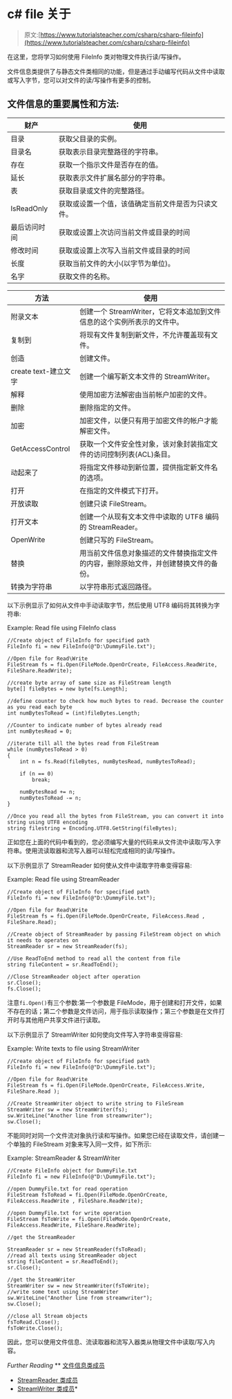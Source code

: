 # c# file 关于

> 原文:[https://www.tutorialsteacher.com/csharp/csharp-fileinfo](https://www.tutorialsteacher.com/csharp/csharp-fileinfo)

在这里，您将学习如何使用 FileInfo 类对物理文件执行读/写操作。

文件信息类提供了与静态文件类相同的功能，但是通过手动编写代码从文件中读取或写入字节，您可以对文件的读/写操作有更多的控制。

## 文件信息的重要属性和方法:

| 财产 | 使用 |
| --- | --- |
| 目录 | 获取父目录的实例。 |
| 目录名 | 获取表示目录完整路径的字符串。 |
| 存在 | 获取一个指示文件是否存在的值。 |
| 延长 | 获取表示文件扩展名部分的字符串。 |
| 表 | 获取目录或文件的完整路径。 |
| IsReadOnly | 获取或设置一个值，该值确定当前文件是否为只读文件。 |
| 最后访问时间 | 获取或设置上次访问当前文件或目录的时间 |
| 修改时间 | 获取或设置上次写入当前文件或目录的时间 |
| 长度 | 获取当前文件的大小(以字节为单位)。 |
| 名字 | 获取文件的名称。 |

| 方法 | 使用 |
| --- | --- |
| 附录文本 | 创建一个 StreamWriter，它将文本追加到文件信息的这个实例所表示的文件中。 |
| 复制到 | 将现有文件复制到新文件，不允许覆盖现有文件。 |
| 创造 | 创建文件。 |
| create text-建立文字 | 创建一个编写新文本文件的 StreamWriter。 |
| 解释 | 使用加密方法解密由当前帐户加密的文件。 |
| 删除 | 删除指定的文件。 |
| 加密 | 加密文件，以便只有用于加密文件的帐户才能解密文件。 |
| GetAccessControl | 获取一个文件安全性对象，该对象封装指定文件的访问控制列表(ACL)条目。 |
| 动起来了 | 将指定文件移动到新位置，提供指定新文件名的选项。 |
| 打开 | 在指定的文件模式下打开。 |
| 开放读取 | 创建只读 FileStream。 |
| 打开文本 | 创建一个从现有文本文件中读取的 UTF8 编码的 StreamReader。 |
| OpenWrite | 创建只写的 FileStream。 |
| 替换 | 用当前文件信息对象描述的文件替换指定文件的内容，删除原始文件，并创建替换文件的备份。 |
| 转换为字符串 | 以字符串形式返回路径。 |

以下示例显示了如何从文件中手动读取字节，然后使用 UTF8 编码将其转换为字符串:

Example: Read file using FileInfo class

```
//Create object of FileInfo for specified path 
FileInfo fi = new FileInfo(@"D:\DummyFile.txt");

//Open file for Read\Write
FileStream fs = fi.Open(FileMode.OpenOrCreate, FileAccess.ReadWrite, FileShare.ReadWrite); 

//create byte array of same size as FileStream length
byte[] fileBytes = new byte[fs.Length];

//define counter to check how much bytes to read. Decrease the counter as you read each byte
int numBytesToRead = (int)fileBytes.Length;

//Counter to indicate number of bytes already read
int numBytesRead = 0;

//iterate till all the bytes read from FileStream
while (numBytesToRead > 0)
{
    int n = fs.Read(fileBytes, numBytesRead, numBytesToRead);

    if (n == 0)
        break;

    numBytesRead += n;
    numBytesToRead -= n;
}

//Once you read all the bytes from FileStream, you can convert it into string using UTF8 encoding
string filestring = Encoding.UTF8.GetString(fileBytes); 
```

正如您在上面的代码中看到的，您必须编写大量的代码来从文件流中读取/写入字符串。使用流读取器和流写入器可以轻松完成相同的读/写操作。

以下示例显示了 StreamReader 如何使从文件中读取字符串变得容易:

Example: Read file using StreamReader

```
//Create object of FileInfo for specified path 
FileInfo fi = new FileInfo(@"D:\DummyFile.txt");

//Open file for Read\Write
FileStream fs = fi.Open(FileMode.OpenOrCreate, FileAccess.Read , FileShare.Read); 

//Create object of StreamReader by passing FileStream object on which it needs to operates on
StreamReader sr = new StreamReader(fs);

//Use ReadToEnd method to read all the content from file
string fileContent = sr.ReadToEnd();

//Close StreamReader object after operation
sr.Close();
fs.Close(); 
```

注意`fi.Open()`有三个参数:第一个参数是 FileMode，用于创建和打开文件，如果不存在的话；第二个参数是文件访问，用于指示读取操作；第三个参数是在文件打开时与其他用户共享文件进行读取。

以下示例显示了 StreamWriter 如何使向文件写入字符串变得容易:

Example: Write texts to file using StreamWriter

```
//Create object of FileInfo for specified path 
FileInfo fi = new FileInfo(@"D:\DummyFile.txt");

//Open file for Read\Write
FileStream fs = fi.Open(FileMode.OpenOrCreate, FileAccess.Write, FileShare.Read ); 

//Create StreamWriter object to write string to FileSream
StreamWriter sw = new StreamWriter(fs);
sw.WriteLine("Another line from streamwriter");
sw.Close(); 
```

不能同时对同一个文件流对象执行读和写操作。如果您已经在读取文件，请创建一个单独的 FileStream 对象来写入同一文件，如下所示:

Example: StreamReader & StreamWriter

```
//Create FileInfo object for DummyFile.txt
FileInfo fi = new FileInfo(@"D:\DummyFile.txt");

//open DummyFile.txt for read operation
FileStream fsToRead = fi.Open(FileMode.OpenOrCreate, FileAccess.ReadWrite , FileShare.ReadWrite); 

//open DummyFile.txt for write operation
FileStream fsToWrite = fi.Open(FileMode.OpenOrCreate, FileAccess.ReadWrite, FileShare.ReadWrite); 

//get the StreamReader

StreamReader sr = new StreamReader(fsToRead);
//read all texts using StreamReader object
string fileContent = sr.ReadToEnd();
sr.Close();

//get the StreamWriter
StreamWriter sw = new StreamWriter(fsToWrite);
//write some text using StreamWriter
sw.WriteLine("Another line from streamwriter");
sw.Close();

//close all Stream objects
fsToRead.Close();
fsToWrite.Close(); 
```

因此，您可以使用文件信息、流读取器和流写入器类从物理文件中读取/写入内容。

*Further Reading* **   [文件信息类成员](https://msdn.microsoft.com/en-us/library/system.io.fileinfo(v=vs.110).aspx)
*   [StreamReader 类成员](https://msdn.microsoft.com/en-us/library/system.io.streamreader(v=vs.110).aspx)
*   [StreamWriter 类成员](https://msdn.microsoft.com/en-us/library/system.io.stringwriter(v=vs.110).aspx)*